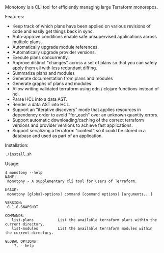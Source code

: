 Monotony is a CLI tool for efficiently managing large Terraform monorepos.

Features:

- Keep track of which plans have been applied on various revisions of code and easily get things back in sync.
- Auto-approve conditions enable safe unsupervised applications across multiple plans.
- Automatically upgrade module references.
- Automatically upgrade provider versions.
- Execute plans concurrently.
- Approve distinct "changes" across a set of plans so that you can safely apply them all with less redundant diffing.
- Summarize plans and modules
- Generate documentation from plans and modules
- Generate graphs of plans and modules
- Allow writing validated terraform using edn / clojure functions instead of hcl.
- Parse HCL into a data AST.
- Render a data AST into HCL.
- Support an "iterative discovery" mode that applies resources in dependency order to avoid "for_each" over an unknown
  quantity errors.
- Support automatic downloading/caching of the correct terraform versions and provider versions to achieve fast
  applications.
- Support serializing a terraform "context" so it could be stored in a database and used as part of an application.

Installation:

```bash
./install.sh
```

Usage:

```text
$ monotony --help
NAME:
 monotony - A supplementary cli tool for users of Terraform.

USAGE:
 monotony [global-options] command [command options] [arguments...]

VERSION:
 0.1.0-SNAPSHOT

COMMANDS:
   list-plans           List the available terraform plans within the current directory.
   list-modules         List the available terraform modules within the current directory.

GLOBAL OPTIONS:
   -?, --help
```